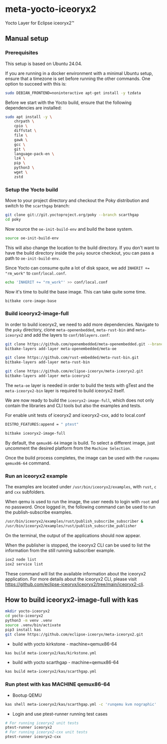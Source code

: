 # meta-yocto-iceoryx2

Yocto Layer for Eclipse iceoryx2™

## Manual setup

### Prerequisites

This setup is based on Ubuntu 24.04.

If you are running in a docker environment with a minimal Ubuntu setup,
ensure that a timezone is set before running the other commands. One option
to succeed with this is:

```sh
sudo DEBIAN_FRONTEND=noninteractive apt-get install -y tzdata
```

Before we start with the Yocto build, ensure that the following dependencies 
are installed:

```sh
sudo apt install -y \
    chrpath \
    cpio \
    diffstat \
    file \
    gawk \
    gcc \
    git \
    language-pack-en \
    lz4 \
    pip \
    python3 \
    wget \
    zstd
```

### Setup the Yocto build

Move to your project directory and checkout the Poky distribution and switch to the `scarthgap` branch:

```sh
git clone git://git.yoctoproject.org/poky --branch scarthgap
cd poky
```

Now source the `oe-init-build-env` and build the base system.

```sh
source oe-init-build-env
```

This will also change the location to the build directory. If you don't want
to have the build directory inside the `poky` source checkout, you can pass a
path to `oe-init-build-env`.

Since Yocto can consume quite a lot of disk space, we add
`INHERIT += "rm_work"` to `conf/local.conf`.

```sh
echo 'INHERIT += "rm_work"' >> conf/local.conf
```

Now it's time to build the base image. This can take quite some time.

```sh
bitbake core-image-base
```

### Build iceoryx2-image-full

In order to build iceoryx2, we need to add more dependencies. Navigate to the
`poky` directory, clone `meta-openenbedded`, `meta-rust-bin` and `meta-iceoryx2` and add the layers to `conf/bblayers.conf`:

```sh
git clone https://github.com/openembedded/meta-openembedded.git --branch scarthgap
bitbake-layers add-layer meta-openembedded/meta-oe

git clone https://github.com/rust-embedded/meta-rust-bin.git
bitbake-layers add-layer meta-rust-bin

git clone https://github.com/eclipse-iceoryx/meta-iceoryx2.git
bitbake-layers add-layer meta-iceoryx2
```

The `meta-oe` layer is needed in order to build the tests with gTest and
the `meta-iceoryx2-bin` layer is required to build iceoryx2 itself.

We are now ready to build the `iceoryx2-image-full`, which does not only
contain the libraries and CLI tools but also the examples and tests.

For enable unit tests of iceoryx2 and iceoryx2-cxx, add to local.conf

```sh
DISTRO_FEATURES:append = " ptest"
```

```sh
bitbake iceoryx2-image-full
```

By default, the `qemux86-64` image is build. To select a different image, just
uncomment the desired platform from the `Machine Selection`.

Once the build process completes, the image can be used with the
`runqemu qemux86-64` command.


### Run an iceoryx2 example

The examples are located under `/usr/bin/iceoryx2/examples`, with `rust`, `c` and `cxx` subfolders.

When qemu is used to run the image, the user needs to login with `root` and no
password. Once logged in, the following command can be used to run the
publish-subscribe examples.

```sh
/usr/bin/iceoryx2/examples/rust/publish_subscribe_subscriber &
/usr/bin/iceoryx2/examples/rust/publish_subscribe_publisher
```

On the terminal, the output of the applications should now appear.

When the publisher is stopped, the iceoryx2 CLI can be used to list the
information from the still running subscriber example.

```sh
iox2 node list
iox2 service list
```

These command will list the available information about the iceoryx2 application.
For more details about the iceoryx2 CLI, please visit https://github.com/eclipse-iceoryx/iceoryx2/tree/main/iceoryx2-cli.

## How to build iceoryx2-image-full with kas

```sh
mkdir yocto-iceoryx2
cd yocto-iceoryx2
python3 -m venv .venv
source .venv/bin/activate
pip3 install kas
git clone https://github.com/eclipse-iceoryx/meta-iceoryx2.git
```

- build with yocto kirkstone - machine=qemux86-64

```sh
kas build meta-iceoryx2/kas/kirkstone.yml
```

- build with yocto scarthgap - machine=qemux86-64

```sh
kas build meta-iceoryx2/kas/scarthgap.yml
```

### Run ptest with kas MACHINE qemux86-64

- Bootup QEMU

```sh
kas shell meta-iceoryx2/kas/scarthgap.yml -c 'runqemu kvm nographic'
```

- Login and use ptest-runner running test cases

```sh
# For running iceoryx2 unit tests
ptest-runner iceoryx2
# For running iceoryx2-cxx unit tests
ptest-runner iceoryx2-cxx
```
